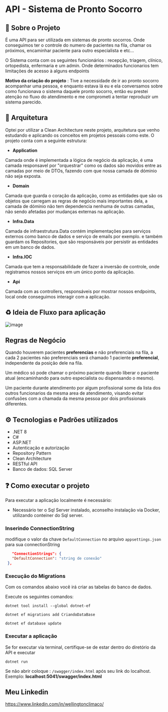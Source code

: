 # API - Sistema de Pronto Socorro

## 📘 Sobre o Projeto

É uma API para ser utilizada em sistemas de pronto socorros. Onde conseguimos ter o controle do numero de pacientes na fila, chamar os próximos, encaminhar paciente para outro especialista e etc...

O Sistema conta com os seguintes funcionários : recepção, triagem, clínico, ortopedista, enfermaria e um admin. Onde determinados funcionarios tem limitações de acesso à alguns endpoints

**Motivo da criação do projeto** : Tive a necessidade de ir ao pronto socorro acompanhar uma pessoa, e enquanto estava lá eu e ela conversamos sobre como funcionava o sistema daquele pronto socorro, então eu prestei atenção no fluxo do atendimento e me comprometi a tentar reproduzir um sistema parecido.

## 🧱 Arquitetura

Optei por utilizar a Clean Architecture neste projeto, arquitetura que venho estudando e aplicando os conceitos em projetos pessoais como este.
O projeto conta com a seguinte estrutura:

- **Application**
  
Camada onde é implementada a lógica de negócio da aplicação, é uma camada responsavel por "orquestrar" como os dados são movidos entre as camadas por meio de DTOs, fazendo com que nossa camada de dóminio não seja exposta.

- **Domain**


Camada que guarda o coração da aplicação, como as entidades que são os objetos que carregam as regras de negócio mais importantes dela, a camada de dóminio não tem dependencia nenhuma de outras camadas, não sendo afetadas por mudanças externas na aplicação.

- **Infra.Data**

  
Camada de infraestrutura.Data contém implementações para serviços externos como banco de dados e serviço de emails por exemplo. e também guardam os Repositories, que são responsáveis por persistir as entidades em um banco de dados.

- **Infra.IOC**

  
Camada que tem a responsabilidade de fazer a inversão de controle, onde registramos nossos serviços em um único ponto da aplicação.

- **Api**

  
Camada com as controllers, responsáveis por mostrar nossos endpoints, local onde conseguimos interagir com a aplicação.


## ♻️ Ideia de Fluxo para aplicação

![image](https://github.com/Wellington-Climaco/ProjetoProntoSocorroAPI/assets/142629826/534cbd5b-e001-4397-b0c3-aeb1a9eacde9)



## Regras de Negócio

Quando houverem pacientes **preferencias** e não preferenciais na fila, a cada 2 pacientes não preferenciais será chamado 1 paciente **preferencial**, independente da posição dele na fila.

Um médico só pode chamar o próximo paciente quando liberar o paciente atual (encaminhando para outro especialista ou dispensando o mesmo).

Um paciente durante atendimento por algum profissional some da lista dos outros funcionarios da mesma area de atendimento, visando evitar confusões com a chamada da mesma pessoa por dois profissionais diferentes.


## ⚙️ Tecnologias e Padrões utilizados

- .NET 8
- C#
- ASP.NET
- Autenticação e autorização
- Repository Pattern
- Clean Architecture
- RESTful API
- Banco de dados: SQL Server

## ❓ Como executar o projeto
Para executar a aplicação localmente é necessário:

- Necessário ter o Sql Server instalado, aconselho instalação via Docker, utilizando conteiner do Sql server.

### Inserindo ConnectionString

modifique o valor da chave ```DefaultConnection``` no arquivo ```appsettings.json``` para sua connectionString

```json
   "ConnectionStrings": {
   "DefaultConnection": "string de conexão"
 },
```

### Execução do Migrations

Com os comandos abaixo você irá criar as tabelas do banco de dados.

Execute os seguintes comandos:

```
dotnet tool install --global dotnet-ef
```
```
dotnet ef migrations add CriandoDataBase
```

```
dotnet ef database update
```

### Executar a aplicação

Se for executar via terminal, certifique-se de estar dentro do diretório da API e executar

```
dotnet run
```

Se não abrir coloque :  ```/swagger/index.html``` após seu link do localhost. Exemplo: **localhost:5041/swagger/index.html**

###

## Meu Linkedin

 https://www.linkedin.com/in/wellingtonclimaco/





